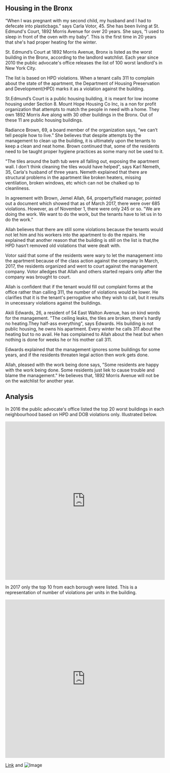 ## Housing in the Bronx 

“When I was pregnant with my second child, my husband and I had to defecate into plasticbags.” says Carla Votor, 45. She has been living at St. Edmund's Court, 1892 Morris Avenue for over 20 years. She says, “I used to sleep in front of the oven with my baby”. This is the first time in 20 years that she's had proper heating for the winter.

St. Edmund’s Court at 1892 Morris Avenue, Bronx is listed as the worst building in the Bronx, according to the landlord watchlist. Each year since 2010 the public advocate's office releases the list of 100 worst landlord's in New York City. 

The list is based on HPD violations. When a tenant calls 311 to complain about the state of the apartment, the Department of Housing Preservation and Development(HPD) marks it as a violation against the building.     

St.Edmund’s Court is a public housing building, it is meant for low income housing under Section 8. Mount Hope Housing Co Inc, is a non for profit organization that attempts to match the people in need with a home. They own 1892 Morris Ave along with 30 other buildings in the Bronx. Out of these 11 are public housing buildings. 

Radiance Brown, 69, a board member of the organization says, “we can’t tell people how to live.” She believes that despite attempts by the management to clean up the building, it is ultimately upon the tenants to keep a clean and neat home. Brown continued that, some of the residents need to be taught proper hygiene practices as some many not be used to it. 

"The tiles around the bath tub were all falling out, exposing the apartment wall. I don't think cleaning the tiles would have helped", says Karl Nemeth, 35, Carla's husband of three years. Nemeth explained that there are structural problems in the apartment like broken heaters, missing ventilation, broken windows, etc which can not be chalked up to cleanliness.

In agreement with Brown, Jemel Allah, 64, property/field manager, pointed out a document which showed that as of March 2017, there were over 685 violations. However, as of November 1, there were only 245 or so. "We are doing the work. We want to do the work, but the tenants have to let us in to do the work." 

Allah believes that there are still some violations because the tenants would not let him and his workers into the apartment to do the repairs. He explained that another reason that the building is still on the list is that,the HPD hasn’t removed old violations that were dealt with. 

Votor said that some of the residents were wary to let the management into the apartment because of the class action against the company In March, 2017, the residents organized and went to court against the management company. Votor alledges that Allah and others started repairs only after the company was brought to court. 

Allah is confident that if the tenant would fill out complaint forms at the office rather than calling 311, the number of violations would be lower. He clarifies that it is the tenant's perrogative who they wish to call, but it results in unecessary violations against the buildings.

Akili Edwards, 26, a resident of 54 East Walton Avenue, has on kind words for the management. "The ceiling leaks, the tiles are broken, there's hardly no heating.They half-ass everything", says Edwards. His building is not public housing, he owns his apartment. Every winter he calls 311 about the heating but to no avail. He has complained to Allah about the heat but when nothing is done for weeks he or his mother call 311. 

Edwards explained that the management ignores some buildings for some years, and if the residents threaten legal action then work gets done. 

Allah, pleased with the work being done says, "Some residents are happy with the work being done. Some residents just liek to cause trouble and blame the management." He believes that, 1892 Morris Avenue will not be on the watchlist for another year.


## Analysis
In 2016 the public advocate's office listed the top 20 worst buildings in each neighbourhood based on HPD and DOB violations only. Illustrated below.
<iframe width='100%' height='500px' frameborder='0' src='https://nehap3.carto.com/builder/ff6f15d2-7623-4210-9770-d2230b2f84b2/embed'></iframe>


In 2017 only the top 10 from each borough were listed. This is a representation of number of violations per units in the building.
<iframe width='100%' height='500px' frameborder='0' src='https://nehap3.carto.com/builder/099d4865-a82c-47ae-a084-75e3d8915360/embed'></iframe>

[Link](url) and ![Image](src)
